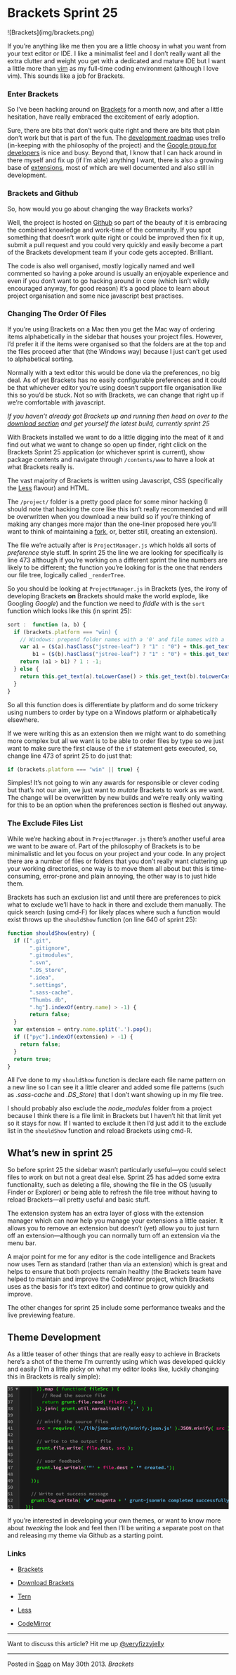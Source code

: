 # Brackets Sprint 25

<div class="text-center">![Brackets](img/brackets.png)</div>

If you’re anything like me then you are a little choosy in what you want from your text editor or IDE.  I like a minimalist feel and I don’t really want all the extra clutter and weight you get with a dedicated and mature IDE but I want a little more than [vim](http://www.vim.org/) as my full-time coding environment (although I love vim).  This sounds like a job for Brackets.

### Enter Brackets

So I’ve been hacking around on [Brackets](http://brackets.io) for a month now, and after a little hesitation, have really embraced the excitement of early adoption.

Sure, there are bits that don’t work quite right and there are bits that plain don’t work but that is part of the fun.  The [development roadmap](https://trello.com/board/brackets/4f90a6d98f77505d7940ce88) uses trello (in-keeping with the philosophy of the project) and the [Google group for developers](https://groups.google.com/forum/?fromgroups#!forum/brackets-dev) is nice and busy.  Beyond that, I know that I can hack around in there myself and fix up (if I’m able) anything I want, there is also a growing base of [extensions](https://github.com/adobe/brackets/wiki/Brackets-Extensions), most of which are well documented and also still in development.

### Brackets and Github

So, how would you go about changing the way Brackets works?

Well, the project is hosted on [Github](https://help.github.com/articles/using-pull-requests) so part of the beauty of it is embracing the combined knowledge and work-time of the community.  If you spot something that doesn’t work quite right or could be improved then fix it up, submit a pull request and you could very quickly and easily become a part of the Brackets development team if your code gets accepted.  Brilliant.

The code is also well organised, mostly logically named and well commented so having a poke around is usually an enjoyable experience and even if you don‘t want to go hacking around in core (which isn’t wildly encouraged anyway, for good reason) it’s a good place to learn about project organisation and some nice javascript best practises.

### Changing The Order Of Files

If you’re using Brackets on a Mac then you get the Mac way of ordering items alphabetically in the sidebar that houses your project files.  However, I’d prefer it if the items were organised so that the folders are at the top and the files proceed after that (the Windows way) because I just can’t get used to alphabetical sorting.

Normally with a text editor this would be done via the preferences, no big deal.  As of yet Brackets has no easily configurable preferences and it could be that whichever editor you’re using doesn’t support file organisation like this so you’d be stuck.  Not so with Brackets, we can change that right up if we’re comfortable with javascript.

_If you haven’t already got Brackets up and running then head on over to the [download section](http://download.brackets.io/) and get yourself the latest build, currently sprint 25_

With Brackets installed we want to do a little digging into the meat of it and find out what we want to change so open up finder, right click on the Brackets Sprint 25 application (or whichever sprint is current), show package contents and navigate through `/contents/www` to have a look at what Brackets really is.

The vast majority of Brackets is written using Javascript, CSS (specifically the [Less](http://www.lesscss.org/) flavour) and HTML.

The `/project/` folder is a pretty good place for some minor hacking (I should note that hacking the core like this isn’t really recommended and will be overwritten when you download a new build so if you’re thinking of making any changes more major than the one-liner proposed here you’ll want to think of maintaining a [fork](https://help.github.com/articles/fork-a-repo), or, better still, creating an extension).

The file we’re actually after is `ProjectManager.js` which holds all sorts of _preference_ style stuff.  In sprint 25 the line we are looking for specifically is line 473 although if you’re working on a different sprint the line numbers are likely to be different; the function you’re looking for is the one that renders our file tree, logically called `_renderTree`.

So you should be looking at `ProjectManager.js` in Brackets (yes, the irony of developing Brackets __on__ Brackets should make the world explode, like Googling _Google_) and the function we need to _fiddle_ with is the `sort` function which looks like this (in sprint 25):

```js
sort :  function (a, b) {
  if (brackets.platform === "win) {
    // Windows: prepend folder names with a '0' and file names with a '1' so folders are listed first
    var a1 = ($(a).hasClass("jstree-leaf") ? "1" : "0") + this.get_text(a).toLowerCase(),
        b1 = ($(b).hasClass("jstree-leaf") ? "1" : "0") + this.get_text(b).toLowerCase();
    return (a1 > b1) ? 1 : -1;
  } else {
    return this.get_text(a).toLowerCase() > this.get_text(b).toLowerCase() ? 1 : -1;
  }
}
```

So all this function does is differentiate by platform and do some trickery using numbers to order by type on a Windows platform or alphabetically elsewhere.

If we were writing this as an extension then we might want to do something more complex but all we want is to be able to order files by type so we just want to make sure the first clause of the `if` statement gets executed, so, change line 473 of sprint 25 to do just that:

```js
if (brackets.platform === "win" || true) {
```

Simples!  It’s not going to win any awards for responsible or clever coding but that’s not our aim, we just want to _mutate_ Brackets to work as we want.  The change will be overwritten by new builds and we’re really only waiting for this to be an option when the preferences section is fleshed out anyway.

### The Exclude Files List

While we’re hacking about in `ProjectManager.js` there’s another useful area we want to be aware of.  Part of the philosophy of Brackets is to be minimalistic and let you focus on your project and your code.  In any project there are a number of files or folders that you don’t really want cluttering up your working directories, one way is to move them all about but this is time-consuming, error-prone and plain annoying, the other way is to just hide them.

Brackets has such an exclusion list and until there are preferences to pick what to exclude we’ll have to hack in there and exclude them manually.  The quick search (using cmd-F) for likely places where such a function would exist throws up the `shouldShow` function (on line 640 of sprint 25):

```js
function shouldShow(entry) {
  if ([".git",
       ".gitignore",
       ".gitmodules",
       ".svn",
       ".DS_Store",
       ".idea",
       ".settings",
       ".sass-cache",
       "Thumbs.db",
       ".hg"].indexOf(entry.name) > -1) {
       return false;
  }
  var extension = entry.name.split('.').pop();
  if (["pyc"].indexOf(extension) > -1) {
    return false;
  }
  return true;
}
```

All I’ve done to my `shouldShow` function is declare each file name pattern on a new line so I can see it a little clearer and added some file patterns (such as _.sass-cache_ and _.DS_Store_) that I don’t want showing up in my file tree.

I should probably also exclude the _node_modules_ folder from a project because I think there is a file limit in Brackets but I haven’t hit that limit yet so it stays for now.  If I wanted to exclude it then I’d just add it to the exclude list in the `shouldShow` function and reload Brackets using cmd-R.

## What’s new in sprint 25

So before sprint 25 the sidebar wasn’t particularly useful—you could select files to work on but not a great deal else.  Sprint 25 has added some extra functionality, such as deleting a file, showing the file in the OS (usually Finder or Explorer) or being able to refresh the file tree without having to reload Brackets—all pretty useful and basic stuff.

The extension system has an extra layer of gloss with the extension manager which can now help you manage your extensions a little easier.  It allows you to remove an extension but doesn’t (yet) allow you to just turn off an extension—although you can normally turn off an extension via the menu bar.

A major point for me for any editor is the code intelligence and Brackets now uses Tern as standard (rather than via an extension) which is great and helps to ensure that both projects remain healthy (the Brackets team have helped to maintain and improve the CodeMirror project, which Brackets uses as the basis for it’s text editor) and continue to grow quickly and improve.

The other changes for sprint 25 include some performance tweaks and the live previewing feature.

## Theme Development

As a little teaser of other things that are really easy to achieve in Brackets here’s a shot of the theme I’m currently using which was developed quickly and easily (I’m a little picky on what my editor looks like, luckily changing this in Brackets is really simple):

![Terminal Theme](img/terminal-theme.png)

If you’re interested in developing your own themes, or want to know more about _tweaking_ the look and feel then I’ll be writing a separate post on that and releasing my theme via Github as a starting point.

### Links

* [Brackets](http://brackets.io/)

* [Download Brackets](http://download.brackets.io/)

* [Tern](http://ternjs.net/)

* [Less](http://www.lesscss.org/)

* [CodeMirror](http://codemirror.net/)

---

Want to discuss this article?  Hit me up [@veryfizzyjelly](https://twitter.com/veryfizzyjelly)

---

Posted in [Soap](../"soap") on May 30th 2013.  _Brackets_

